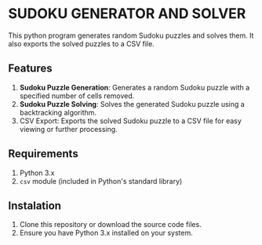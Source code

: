 # SUDOKU GENERATOR AND SOLVER

This python program generates random Sudoku puzzles and solves them. It also exports the solved puzzles to a CSV file.

## Features

1. **Sudoku Puzzle Generation**: Generates a random Sudoku puzzle with a specified number of cells removed.
2. **Sudoku Puzzle Solving**: Solves the generated Sudoku puzzle using a backtracking algorithm.
3. CSV Export: Exports the solved Sudoku puzzle to a CSV file for easy viewing or further processing.

## Requirements
1. Python 3.x
2. `csv` module (included in Python's standard library)

## Instalation
1. Clone this repository or download the source code files.
2. Ensure you have Python 3.x installed on your system.